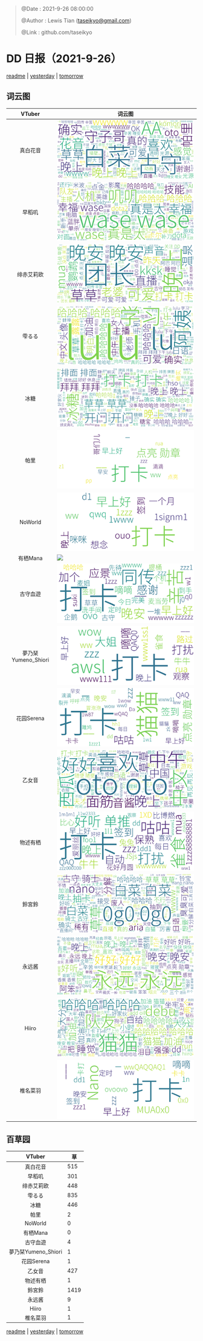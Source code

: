 > @Date    : 2021-9-26 08:00:00
>
> @Author  : Lewis Tian (taseikyo@gmail.com)
>
> @Link    : github.com/taseikyo

# DD 日报（2021-9-26）

[readme](../README.md) | [yesterday](2021-9-25.md) | [tomorrow](2021-9-27.md)

## 词云图

|VTuber|词云图|
|:-:|-|
|真白花音|![](../../images/daily/21402309_2021-9-26_purge_wordcloud.png)|
|早稻叽|![](../../images/daily/41682_2021-9-26_purge_wordcloud.png)|
|绯赤艾莉欧|![](../../images/daily/21396545_2021-9-26_purge_wordcloud.png)|
|雫るる|![](../../images/daily/21013446_2021-9-26_purge_wordcloud.png)|
|冰糖|![](../../images/daily/876396_2021-9-26_purge_wordcloud.png)|
|帕里|![](../../images/daily/4895312_2021-9-26_purge_wordcloud.png)|
|NoWorld|![](../../images/daily/21448649_2021-9-26_purge_wordcloud.png)|
|有栖Mana|![](../../images/daily/6542258_2021-9-26_purge_wordcloud.png)|
|古守血遊|![](../../images/daily/8725120_2021-9-26_purge_wordcloud.png)|
|夢乃栞Yumeno_Shiori|![](../../images/daily/14052636_2021-9-26_purge_wordcloud.png)|
|花园Serena|![](../../images/daily/14327465_2021-9-26_purge_wordcloud.png)|
|乙女音|![](../../images/daily/21320551_2021-9-26_purge_wordcloud.png)|
|物述有栖|![](../../images/daily/21449083_2021-9-26_purge_wordcloud.png)|
|鈴宮鈴|![](../../images/daily/21685677_2021-9-26_purge_wordcloud.png)|
|永远酱|![](../../images/daily/21701071_2021-9-26_purge_wordcloud.png)|
|Hiiro|![](../../images/daily/21919321_2021-9-26_purge_wordcloud.png)|
|椎名菜羽|![](../../images/daily/22347054_2021-9-26_purge_wordcloud.png)|

## 百草园

|VTuber|草|
|:-:|-|
|真白花音|515|
|早稻叽|301|
|绯赤艾莉欧|448|
|雫るる|835|
|冰糖|446|
|帕里|2|
|NoWorld|0|
|有栖Mana|0|
|古守血遊|4|
|夢乃栞Yumeno_Shiori|1|
|花园Serena|1|
|乙女音|427|
|物述有栖|1|
|鈴宮鈴|1419|
|永远酱|9|
|Hiiro|1|
|椎名菜羽|1|

[readme](../README.md) | [yesterday](2021-9-25.md) | [tomorrow](2021-9-27.md)
